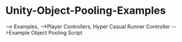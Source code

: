 # Unity-Object-Pooling-Examples

--> Examples,
-->Player Controllers, Hyper Casual Runner Controller
-->Example Object Pooling Script
